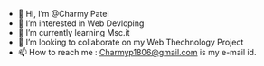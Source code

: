 - 👋 Hi, I’m @Charmy Patel
- 👀 I’m interested in Web Devloping
- 🌱 I’m currently learning Msc.it
- 💞️ I’m looking to collaborate on my Web Thechnology Project
- 📫 How to reach me : Charmyp1806@gmail.com is my e-mail id.

<!---
Charmy1806/Charmy1806 is a ✨ special ✨ repository because its `README.md` (this file) appears on your GitHub profile.
You can click the Preview link to take a look at your changes.
--->
